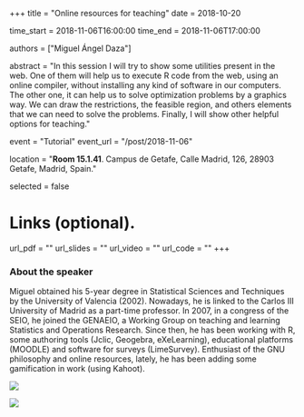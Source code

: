 +++
title = "Online resources for teaching"
date = 2018-10-20

time_start = 2018-11-06T16:00:00
time_end = 2018-11-06T17:00:00

authors = ["Miguel Ángel Daza"]

abstract = "In this session I will try to show some utilities present in the web. One of them will help us to execute R code from the web, using an online compiler, without installing any kind of software in our computers. The other one, it can help us to solve optimization problems by a graphics way. We can draw the restrictions, the feasible region, and others elements that we can need to solve the problems. Finally, I will show other helpful options for teaching."

event = "Tutorial"
event_url = "/post/2018-11-06"

location = "**Room 15.1.41**. Campus de Getafe, Calle Madrid, 126, 28903 Getafe, Madrid, Spain."

selected = false

# Links (optional).
url_pdf = ""
url_slides = ""
url_video = ""
url_code = ""
+++

### About the speaker

Miguel obtained his 5-year degree in Statistical Sciences and Techniques by the University of Valencia (2002). Nowadays, he is linked to the Carlos III University of Madrid as a part-time professor. In 2007, in a congress of the SEIO, he joined the GENAEIO, a Working Group on teaching and learning Statistics and Operations Research. Since then, he has been working with R, some authoring tools (Jclic, Geogebra, eXeLearning), educational platforms (MOODLE) and software for surveys (LimeSurvey). Enthusiast of the GNU philosophy and online resources, lately, he has been adding some gamification in work (using Kahoot).

![](/img/sessions/2018-11-06-1.jpg)

![](/img/sessions/2018-11-06-2.jpg)
